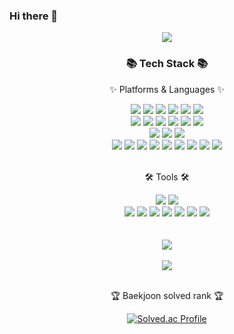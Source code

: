 ### Hi there 👋

<!--
**wo2ek8/wo2ek8** is a ✨ _special_ ✨ repository because its `README.md` (this file) appears on your GitHub profile.

Here are some ideas to get you started:

- 🔭 I’m currently working on ...
- 🌱 I’m currently learning ...
- 👯 I’m looking to collaborate on ...
- 🤔 I’m looking for help with ...
- 💬 Ask me about ...
- 📫 How to reach me: ...
- 😄 Pronouns: ...
- ⚡ Fun fact: ...
-->

<div align=center>
	
 <img src="https://capsule-render.vercel.app/api?type=waving&color=auto&height=200&section=header&text=🍦Welcome%20to%20Jaeibrary🍦&fontSize=20" />


	

</div>
<div align=center>
	<h3>📚 Tech Stack 📚</h3>
	<p>✨ Platforms & Languages ✨</p>
</div>
<div align="center">
	<img src="https://img.shields.io/badge/Java-007396?style=flat&logo=Conda-Forge&logoColor=white" />
	<img src="https://img.shields.io/badge/HTML5-E34F26?style=flat&logo=HTML5&logoColor=white" />
	<img src="https://img.shields.io/badge/CSS3-1572B6?style=flat&logo=CSS3&logoColor=white" />
	<img src="https://img.shields.io/badge/JavaScript-F7DF1E?style=flat&logo=JavaScript&logoColor=white" />
	<img src="https://img.shields.io/badge/jQuery-0769AD?style=flat&logo=jQuery&logoColor=white" />
	<img src="https://img.shields.io/badge/C-A8B9CC?style=for-the-badge&logo=c&logoColor=white">
	<br>
	<img src="https://img.shields.io/badge/C++-00599C?style=for-the-badge&logo=cplusplus&logoColor=white">
	<img src="https://img.shields.io/badge/JSON-000000?style=for-the-badge&logo=json&logoColor=white">
	<img src="https://img.shields.io/badge/React-61DAFB?style=for-the-badge&logo=react&logoColor=white">
	<img src="https://img.shields.io/badge/Mongoose-880000?style=for-the-badge&logo=mongoose&logoColor=white">
	<img src="https://img.shields.io/badge/Express-000000?style=for-the-badge&logo=express&logoColor=white">
	<img src="https://img.shields.io/badge/Gradle-02303A?style=for-the-badge&logo=gradle&logoColor=white">
	<br>
	<img src="https://img.shields.io/badge/Spring-6DB33F?style=flat&logo=Spring&logoColor=white" />
	<img src="https://img.shields.io/badge/Bootstrap-7952B3?style=flat&logo=Bootstrap&logoColor=white" />
	<img src="https://img.shields.io/badge/Mybatis-000000?style=flat&logo=Fluentd&logoColor=white" />
	<br>
	<img src="https://img.shields.io/badge/Oracle-F80000?style=flat&logo=Oracle&logoColor=white" />
	<img src="https://img.shields.io/badge/Python-3776AB?style=for-the-badge&logo=Python&logoColor=white">
	<img src="https://img.shields.io/badge/Spring-6DB33F?style=plastic&logo=Spring&logoColor=white"/></a>
  	<img src="https://img.shields.io/badge/Spring Boot-6DB33F?style=plastic&logo=Spring Boot&logoColor=white"/></a>
	<img src="https://img.shields.io/badge/Apache%20Tomcat-F8DC75?style=for-the-badge&logo=apachetomcat&logoColor=white">
	<img src="https://img.shields.io/badge/MySQL-4479A1?style=for-the-badge&logo=mysql&logoColor=white">
	<img src="https://img.shields.io/badge/MongoDB-47A248?style=for-the-badge&logo=mongodb&logoColor=white">
	<img src="https://img.shields.io/badge/node.js-339933?style=for-the-badge&logo=nodedotjs&logoColor=white">
	<img src="https://img.shields.io/badge/Amazon%20AWS-232F3E?style=for-the-badge&logo=amazonaws&logoColor=white">
</div>
<br>
<div align=center>
	<p>🛠 Tools 🛠</p>
</div>
<div align=center>
	<img src="https://img.shields.io/badge/Eclipse%20IDE-2C2255?style=flat&logo=EclipseIDE&logoColor=white" />
	<img src="https://img.shields.io/badge/Visual%20Studio%20Code-007ACC?style=flat&logo=VisualStudioCode&logoColor=white" />
	<br>
	<img src="https://img.shields.io/badge/Tomcat-F8DC75?style=flat&logo=ApacheTomcat&logoColor=white" />
	<img src="https://img.shields.io/badge/GitHub-181717?style=flat&logo=GitHub&logoColor=white" />
	<img src="https://img.shields.io/badge/IntelliJ%20IDEA-000000?style=for-the-badge&logo=intellijidea&logoColor=white">
	<img src="https://img.shields.io/badge/Android%20Studio-3DDC84?style=for-the-badge&logo=androidstudio&logoColor=white">
	<img src="https://img.shields.io/badge/Git-F05032?style=for-the-badge&logo=git&logoColor=white">
	<img src="https://img.shields.io/badge/Notion-000000?style=for-the-badge&logo=notion&logoColor=white">
	<img src="https://img.shields.io/badge/Postman-FF6C37?style=for-the-badge&logo=postman&logoColor=white">
</div>
<br>

<div align=center>
	<br>
<img src="https://github-readme-stats.vercel.app/api/top-langs/?username=wo2ek8&layout=compact"><br><br>
<img src="https://github-readme-stats.vercel.app/api?username=wo2ek8&show_icons=true">

<br>
<br>
<p>🏆 Baekjoon solved rank 🏆</p>

[![Solved.ac Profile](http://mazassumnida.wtf/api/v2/generate_badge?boj=wo2ek8)](https://solved.ac/wo2ek8)
</div>

